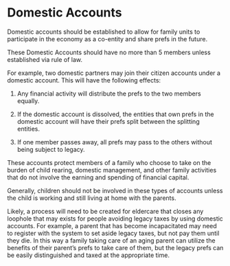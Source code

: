 # Domestic Accounts

Domestic accounts should be established to allow for family units to participate in the economy as a co-entity and share prefs in the future.

These Domestic Accounts should have no more than 5 members unless established via rule of law.

For example, two domestic partners may join their citizen accounts under a domestic account. This will have the following effects:

1. Any financial activity will distribute the prefs to the two members equally.

2. If the domestic account is dissolved, the entities that own prefs in the domestic account will have their prefs split between the splitting entities.

3. If one member passes away, all prefs may pass to the others without being subject to legacy.

These accounts protect members of a family who choose to take on the burden of child rearing, domestic management, and other family activities that do not involve the earning and spending of financial capital.

Generally, children should not be involved in these types of accounts unless the child is working and still living at home with the parents.

Likely, a process will need to be created for eldercare that closes any loophole that may exists for people avoiding legacy taxes by using domestic accounts.  For example, a parent that has become incapacitated may need to register with the system to set aside legacy taxes, but not pay them until they die.  In this way a family taking care of an aging parent can utilize the benefits of their parent’s prefs to take care of them, but the legacy prefs can be easily distinguished and taxed at the appropriate time.
